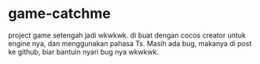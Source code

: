 # game-catchme
project game setengah jadi wkwkwk. di buat dengan cocos creator untuk engine nya, dan menggunakan pahasa Ts. Masih ada bug, makanya di post ke github, biar bantuin nyari bug nya wkwkwk.
